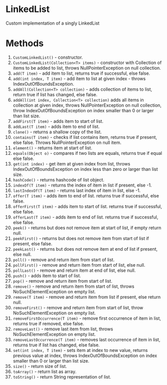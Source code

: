 # LinkedList
Custom implementation of a singly LinkedList

# Methods
1. `CustomLinkedList()` - constructor.
2. `CustomLinkedList(Collection<T> items)` - constructor with Collection of items to be added to list, throws NullPointerException on null collection.
3. `add(T item)` - add item to list, returns true if successful, else false.
4. `add(int index, T item)` - add item to list at given index - throws IndexOutOfBoundsException.
5. `addAll(Collection<T> collection)` - adds collection of items to list, return true if list has changed, else false.
6. `addAll(int index, Collection<T> collection)` adds all items in collection at given index, throws NullPointerException on null collection, throw IndexOutOfBoundsException on index smaller than 0 or larger than list size.
7. `addFirst(T item)` - adds item to start of list.
8. `addLast(T item)` - adds item to end of list.
9. `clone()` - returns a shallow copy of the list.
10. `contains(T item)` - checks if list contains item, returns true if present, else false. Throws NullPointerException on null item.
11. `element()` - returns item at start of list.
12. `equals(Object o)` - compares if two lists are equals, returns true if equal else false.
13. `get(int index)` - get item at given index from list, throws IndexOutOfBoundsException on index less than zero or larger than list size.
14. `hashCode()` - returns hashcode of list object.
15. `indexOf(T item)` - returns the index of item in list if present, else -1.
16. `lastIndexOf(T item)` - returns last index of item in list, else -1.
17. `offer(T item)` - adds item to end of list. returns true if successful, else false.
18. `offerFirst(T item)` - adds item to start of list. returns true if successful, else false.
19. `offerLast(T item)` - adds item to end of list. returns true if successful, else false.
20. `peek()` - returns but does not remove item at start of list, if empty return null.
21. `peekFirst()` - returns but does not remove item from start of list if present, else false.
22. `peekLast()` - returns but does not remove item at end of list if present, else null.
23. `poll()` - remove and return item from start of list.
24. `pollFirst()` - remove and return item from start of list, else null.
25. `pollLast()` - remove and return item at end of list, else null.
26. `push()` - adds item to start of list.
27. `pop()` - remove and return item from start of list.
28. `remove()` - remove and return item from start of list, throws NoSuchElementException on empty list.
29. `remove(T item)` - remove and return item from list if present, else return null.
30. `removeFirst()` - remove and return item from start of list, throw NoSuchElementException on empty list.
31. `removeFirstOccurrence(T item)` - remove first occurrence of item in list, returns true if removed, else false.
32. `removeLast()` - remove last item from list, throws NoSuchElementException on empty list.
33. `removeLastOccurrence(T item)` - removes last occurrence of item in list, returns true if list has changed, else false.
34. `set(int index, T item)` - sets item at index to new value, returns previous value at index, throws IndexOutOfBoundsException on index smaller than 0 or larger than list size.
35. `size()` - return size of list.
36. `toArray()` - return list as array.
37. `toString()` - return String representation of list.
